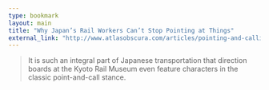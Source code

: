 ```yaml
---
type: bookmark
layout: main
title: "Why Japan’s Rail Workers Can’t Stop Pointing at Things"
external_link: "http://www.atlasobscura.com/articles/pointing-and-calling-japan-trains"
---
```

> It is such an integral part of Japanese transportation that direction boards at the Kyoto Rail Museum even feature characters in the classic point-and-call stance.


